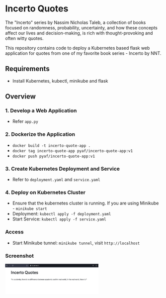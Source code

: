 # Incerto Quotes

The "Incerto" series by Nassim Nicholas Taleb, a collection of books focused on randomness, probability, uncertainty, and how these concepts affect our lives and decision-making, is rich with thought-provoking and often witty quotes.

This repository contains code to deploy a Kubernetes based flask web application for quotes from one of my favorite book series - Incerto by NNT.


## Requirements

* Install Kubernetes, kubectl, minikube and flask

## Overview

### 1. Develop a Web Application

* Refer `app.py`

### 2. Dockerize the Application

* `docker build -t incerto-quote-app .`
* `docker tag incerto-quote-app pyaf/incerto-quote-app:v1`
* `docker push pyaf/incerto-quote-app:v1`

### 3. Create Kubernetes Deployment and Service

* Refer to `deployment.yaml` and `service.yaml`

### 4. Deploy on Kubernetes Cluster

* Ensure that the kubernetes cluster is running. If you are using Minikube - `minikube start`
* Deployment: `kubectl apply -f deployment.yaml`
* Start Service: `kubectl apply -f service.yaml`

### Access

* Start Minikube tunnel: `minikube tunnel`, visit `http://localhost`


### Screenshot


<img src="templates/screenshot.png" alt="Screenshot Image" width="300"/>

